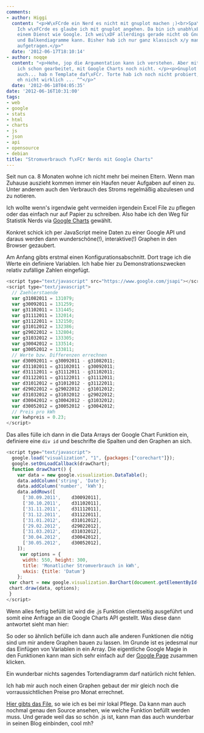 ```yaml
---
comments:
- author: Higgi
  content: "<p>W\xFCrde ein Nerd es nicht mit gnuplot machen ;)<br>Spa\xDF beiseite.
    Ich w\xFCrde es glaube ich mit gnuplot angehen. Da bin ich unabh\xE4ngiger von
    einem Dienst wie Google. Ich wei\xDF allerdings gerade nicht ob Gnuplot auch Tortendiagramme
    und Balkendiagramme kann. Bisher hab ich nur ganz klassisch x/y manchmal x/y/z
    aufgetragen.</p>"
  date: '2012-06-17T18:10:14'
- author: noqqe
  content: "<p>Hehe, jop die Argumentation kann ich verstehen. Aber mit Gnuplot hab
    ich schon gearbeitet, mit Google Charts noch nicht. </p><p>Gnuplot kann Balkendiagramme
    auch... hab n Template daf\xFCr. Torte hab ich noch nicht probiert, mag ich aber
    eh nicht wirklich ... ^^</p>"
  date: '2012-06-18T04:05:35'
date: '2012-06-16T10:31:00'
tags:
- web
- google
- stats
- html
- charts
- js
- json
- api
- opensource
- debian
title: "Stromverbrauch f\xFCr Nerds mit Google Charts"
---
```


<script type="text/javascript" src="https://www.google.com/jsapi"></script>
<script type="text/javascript">
var g31082011 = 131079;
var g30092011 = 131259;
var g31102011 = 131445;
var g31112011 = 132014;
var g31122011 = 132150;
var g31012012 = 132386;
var g29022012 = 132804;
var g31032012 = 133305;
var g30042012 = 133514;
var g30052012 = 133811;
// Werte bzw. Differenzen errechnen
var d30092011 = g30092011 - g31082011;
var d31102011 = g31102011 - g30092011;
var d31112011 = g31112011 - g31102011;
var d31122011 = g31122011 - g31112011;
var d31012012 = g31012012 - g31122011;
var d29022012 = g29022012 - g31012012;
var d31032012 = g31032012 - g29022012;
var d30042012 = g30042012 - g31032012;
var d30052012 = g30052012 - g30042012;
// Preis pro kWh
var kwhpreis = 0.23;
</script>
<script type="text/javascript">
google.load("visualization", "1", {packages:["corechart"]});
google.setOnLoadCallback(drawChart);
function drawChart() {
var data = new google.visualization.DataTable();
data.addColumn('string', 'Date');
data.addColumn('number', 'kWh');
data.addRows([
['30.09.2011',    d30092011],
['30.10.2011',    d31102011],
['31.11.2011',    d31112011],
['31.12.2011',    d31122011],
['31.01.2012',    d31012012],
['29.02.2012',    d29022012],
['31.03.2012',    d31032012],
['30.04.2012',    d30042012],
['30.05.2012',    d30052012],
]);
var options = {
height: 400,
title: 'Monatlicher Stromverbrauch in kWh'
};
var chart = new google.visualization.PieChart(document.getElementById('piechart_div'));
chart.draw(data, options);
}

</script>
<script type="text/javascript">
google.load("visualization", "1", {packages:["corechart"]});
google.setOnLoadCallback(drawChart);
function drawChart() {
var data = new google.visualization.DataTable();
data.addColumn('string', 'Date');
data.addColumn('number', 'kWh');
data.addRows([
['30.09.2011',    d30092011],
['30.10.2011',    d31102011],
['31.11.2011',    d31112011],
['31.12.2011',    d31122011],
['31.01.2012',    d31012012],
['29.02.2012',    d29022012],
['31.03.2012',    d31032012],
['30.04.2012',    d30042012],
['30.05.2012',    d30052012],
]);

var options = {
height: 400,
title: 'Monatlicher Stromverbrauch in kWh',
vAxis: {title: 'Datum'}
};

var chart = new google.visualization.BarChart(document.getElementById('barchart_div'));
chart.draw(data, options);
}

</script>
<script type="text/javascript">
google.load("visualization", "1", {packages:["corechart"]});
google.setOnLoadCallback(drawChart);
function drawChart() {
var data = new google.visualization.DataTable();
data.addColumn('string', 'Datum');
data.addColumn('number', 'kWh');
data.addRows([
['31.08.2011',    g31082011],
['30.09.2011',    g30092011],
['30.10.2011',    g31102011],
['31.11.2011',    g31112011],
['31.12.2011',    g31122011],
['31.01.2012',    g31012012],
['29.02.2012',    g29022012],
['31.03.2012',    g31032012],
['30.04.2012',    g30042012],
['30.05.2012',    g30052012],
]);

var options = {
height: 400,
title: 'Zaehlerstand Gesamt',
vAxis: {title: 'Stand'}
};

var chart = new google.visualization.AreaChart(document.getElementById('flowchart_div'));
chart.draw(data, options);
}

</script>
<script type="text/javascript">

google.load("visualization", "1", {packages:["corechart"]});
google.setOnLoadCallback(drawChart);
function drawChart() {
var data = new google.visualization.DataTable();
data.addColumn('string', 'Datum');
data.addColumn('number', 'Euro');
data.addColumn('number', 'kWh');
data.addRows([
['30.09.2011',    d30092011 * kwhpreis, d30092011 ],
['30.10.2011',    d31102011 * kwhpreis, d31102011 ],
['31.11.2011',    d31112011 * kwhpreis, d31112011 ],
['31.12.2011',    d31122011 * kwhpreis, d31122011 ],
['31.01.2012',    d31012012 * kwhpreis, d31012012 ],
['29.02.2012',    d29022012 * kwhpreis, d29022012 ],
['31.03.2012',    d31032012 * kwhpreis, d31032012 ],
['30.04.2012',    d30042012 * kwhpreis, d30042012 ],
['30.05.2012',    d30052012 * kwhpreis, d30052012 ],
]);

var options = {
height: 400,
title: 'Preis in Monaten',
hAxis: {title: 'Monat'}
};

var chart = new google.visualization.ColumnChart(document.getElementById('colchart_div'));
chart.draw(data, options);
}
</script>

Seit nun ca. 8 Monaten wohne ich nicht mehr bei meinen Eltern. Wenn man
Zuhause auszieht kommen immer ein Haufen neuer Aufgaben auf einen zu. Unter
anderem auch den Verbrauch des Stroms regelmäßig abzulesen und zu notieren.

Ich wollte wenn's irgendwie geht vermeiden irgendein Excel File zu pflegen
oder das einfach nur auf Papier zu schreiben. Also habe ich den Weg für
Statistik Nerds via [Google Charts](https://developers.google.com/chart/)
gewählt.

Konkret schick ich per JavaScript meine Daten zu einer Google API und
daraus werden dann wunderschöne(!), interaktive(!) Graphen in den Browser
gezaubert.

Am Anfang gibts erstmal einen Konfigurationsabschnitt. Dort trage ich die
Werte ein definiere Variablen. Ich habe hier zu Demonstrationszwecken
relativ zufällige Zahlen eingefügt.

``` js
<script type="text/javascript" src="https://www.google.com/jsapi"></script>
<script type="text/javascript">
  // Zaehlerstaende
  var g31082011 = 131079;
  var g30092011 = 131259;
  var g31102011 = 131445;
  var g31112011 = 132014;
  var g31122011 = 132150;
  var g31012012 = 132386;
  var g29022012 = 132804;
  var g31032012 = 133305;
  var g30042012 = 133514;
  var g30052012 = 133811;
  // Werte bzw. Differenzen errechnen
  var d30092011 = g30092011 - g31082011;
  var d31102011 = g31102011 - g30092011;
  var d31112011 = g31112011 - g31102011;
  var d31122011 = g31122011 - g31112011;
  var d31012012 = g31012012 - g31122011;
  var d29022012 = g29022012 - g31012012;
  var d31032012 = g31032012 - g29022012;
  var d30042012 = g30042012 - g31032012;
  var d30052012 = g30052012 - g30042012;
  // Preis pro kWh
  var kwhpreis = 0.23;
</script>
```

Das alles fülle ich dann in die Data Arrays der Google Chart Funktion ein,
definiere eine `div id` und beschrifte die Spalten und den Graphen an sich.

``` js
<script type="text/javascript">
  google.load("visualization", "1", {packages:["corechart"]});
  google.setOnLoadCallback(drawChart);
  function drawChart() {
    var data = new google.visualization.DataTable();
    data.addColumn('string', 'Date');
    data.addColumn('number', 'kWh');
    data.addRows([
      ['30.09.2011',    d30092011],
      ['30.10.2011',    d31102011],
      ['31.11.2011',    d31112011],
      ['31.12.2011',    d31122011],
      ['31.01.2012',    d31012012],
      ['29.02.2012',    d29022012],
      ['31.03.2012',    d31032012],
      ['30.04.2012',    d30042012],
      ['30.05.2012',    d30052012],
    ]);
     var options = {
      width: 550, height: 300,
      title: 'Monatlicher Stromverbrauch in kWh',
      vAxis: {title: 'Datum'}
    };
 var chart = new google.visualization.BarChart(document.getElementById('barchart_div'));
 chart.draw(data, options);
 }
</script>
```

Wenn alles fertig befüllt ist wird die .js Funktion clientseitig ausgeführt
und somit eine Anfrage an die Google Charts API gestellt. Was diese dann
antwortet sieht man hier:

<div id="barchart_div"></div>

So oder so ähnlich befülle ich dann auch alle anderen Funktionen die nötig
sind um mir andere Graphen bauen zu lassen. Im Grunde ist es jedesmal nur
das Einfügen von Variablen in ein Array. Die eigentliche Google Magie in
den Funktionen kann man sich sehr einfach auf der [Google Page](https://google-developers.appspot.com/chart/interactive/docs/quick_start)
zusammen klicken.

<div id="flowchart_div"></div>

Ein wunderbar nichts sagendes Tortendiagramm darf natürlich nicht fehlen.

<div id="piechart_div"></div>

Ich hab mir auch noch einen Graphen gebaut der mir gleich noch die
vorraussichtlichen Preise pro Monat errechnet.

<div id="colchart_div"></div>

[Hier gibts das File](/uploads/2012/06/strom.html), so wie ich es bei mir
lokal Pflege. Da kann man auch nochmal genau den Source ansehen, wie welche
Funktion befüllt werden muss.  Und gerade weil das so schön .js ist, kann
man das auch wunderbar in seinen Blog einbinden, cool mh?
